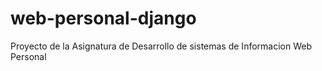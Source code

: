 # web-personal-django
Proyecto de la Asignatura de Desarrollo de sistemas de Informacion Web Personal
